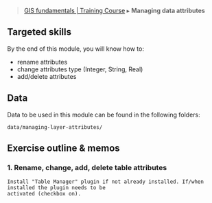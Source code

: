 > [GIS fundamentals | Training Course](agenda.md) ▸ **Managing data attributes**

## Targeted skills
By the end of this module, you will know how to:
* rename attributes
* change attributes type (Integer, String, Real)
* add/delete attributes

## Data
Data to be used in this module can be found in the following folders:
```
data/managing-layer-attributes/
```
## Exercise outline & memos

### 1. Rename, change, add, delete table attributes

```
Install "Table Manager" plugin if not already installed. If/when installed the plugin needs to be
activated (checkbox on).
```

